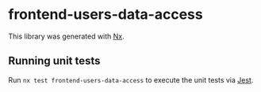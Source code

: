 # frontend-users-data-access

This library was generated with [Nx](https://nx.dev).

## Running unit tests

Run `nx test frontend-users-data-access` to execute the unit tests via [Jest](https://jestjs.io).
